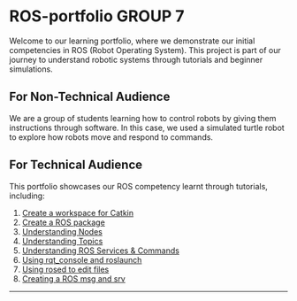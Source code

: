 # ROS-portfolio GROUP 7

Welcome to our learning portfolio, where we demonstrate our initial competencies in ROS (Robot Operating System). This project is part of our journey to understand robotic systems through tutorials and beginner simulations.



## For Non-Technical Audience

We are a group of students learning how to control robots by giving them instructions through software. In this case, we used a simulated turtle robot to explore how robots move and respond to commands.


## For Technical Audience

This portfolio showcases our ROS competency learnt through tutorials, including:

1. [Create a workspace for Catkin](https://github.com/pokohroh/ros-portfolio/blob/fb07ac62e35e6dcb2ab9a50672c476e3e82420c1/Tutorials%20Completed/1%29%20Create%20a%20workspace%20for%20Catkin.md)
2. [Create a ROS package](https://github.com/pokohroh/ros-portfolio/blob/9fbb3c7dc833d98d6ee48b9994418f5115f0e152/Tutorials%20Completed/2%29%20Creating%20a%20ROS%20package.md)
3. [Understanding Nodes](https://github.com/pokohroh/ros-portfolio/blob/9fbb3c7dc833d98d6ee48b9994418f5115f0e152/Tutorials%20Completed/3%29%20Understanding%20)
4. [Understanding Topics](https://github.com/pokohroh/ros-portfolio/blob/9fbb3c7dc833d98d6ee48b9994418f5115f0e152/Tutorials%20Completed/4%29%20Understanding%20ROS%20topics.md)
5. [Understanding ROS Services & Commands](https://github.com/pokohroh/ros-portfolio/blob/9fbb3c7dc833d98d6ee48b9994418f5115f0e152/Tutorials%20Completed/5%29%20Understanding%20ROS%20Services%20and%20Commands.md)
6. [Using rqt_console and roslaunch](https://github.com/pokohroh/ros-portfolio/blob/f22afe50ef46348e26365bfca2b053f644e69f72/Tutorials%20Completed/6%29%20Using%20rqt_console%20and%20roslaunch.md)
7. [Using rosed to edit files](https://github.com/pokohroh/ros-portfolio/blob/50d3812540c24400a8e3624caa929046b15f7a83/Tutorials%20Completed/7%29%20Using%20rosed%20to%20edit%20files.md)
8. [Creating a ROS msg and srv](https://github.com/pokohroh/ros-portfolio/blob/50d3812540c24400a8e3624caa929046b15f7a83/Tutorials%20Completed/8%29%20Creating%20a%20ROS%20msg%20and%20srv.md)


---


